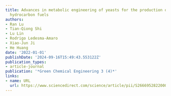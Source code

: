```yaml
---
title: Advances in metabolic engineering of yeasts for the production of fatty acid-derived
  hydrocarbon fuels
authors:
- Ran Lu
- Tian-Qiong Shi
- Lu Lin
- Rodrigo Ledesma-Amaro
- Xiao-Jun Ji
- He Huang
date: '2022-01-01'
publishDate: '2024-09-16T15:49:43.553122Z'
publication_types:
- article-journal
publication: '*Green Chemical Engineering 3 (4)*'
links:
- name: URL
  url: https://www.sciencedirect.com/science/article/pii/S2666952822000632
---
```


